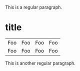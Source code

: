 This is a regular paragraph.

<h1>title</h1>

<table>
    <tr>
        <td>Foo</td>
        <td>Foo</td>
        <td>Foo</td>
        <td>Foo</td>
    </tr>
    <tr>
        <td>Foo</td>
        <td>Foo</td>
        <td>Foo</td>
        <td>Foo</td>
    </tr>
</table>

This is another regular paragraph.

